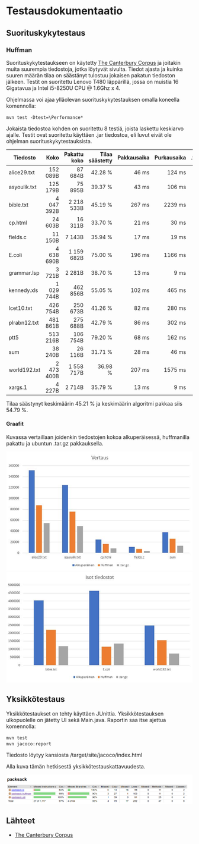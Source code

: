 # Testausdokumentaatio

## Suorituskykytestaus

### Huffman

Suorituskykytestaukseen on käytetty [The Canterbury Corpus](http://corpus.canterbury.ac.nz/descriptions/) ja joitakin muita suurempia tiedostoja, jotka löytyvät sivulta. Tiedot ajasta ja kuinka suuren määrän tilaa on säästänyt tulostuu jokaisen pakatun tiedoston jälkeen. 
Testit on suoritettu Lenovo T480 läppärillä, jossa on muistia 16 Gigatavua ja Intel i5-8250U CPU @ 1.6Ghz x 4.

Ohjelmassa voi ajaa ylläolevan suorituskykytestauksen omalla koneella komennolla:

```
mvn test -Dtest=\Performance*
```

Jokaista tiedostoa kohden on suoritettu 8 testiä, joista laskettu keskiarvo ajalle.
Testit ovat suoritettu käyttäen .jar tiedostoa, eli luvut eivät ole ohjelman suorituskykytestauksista.

| Tiedosto     |       Koko | Pakattu koko | Tilaa säästetty| Pakkausaika | Purkausaika | .tar.gz |
| -----------  | ---------: | -----------: | ------------:| ----------: | --------: | --------:|
| alice29.txt  |   152 089B |     87 684B  |      42.28 % |      46 ms  |    124 ms |  54 656B |
| asyoulik.txt |   125 179B |     75 895B  |      39.37 % |      43 ms  |    106 ms |  49 150B |
| bible.txt    | 4 047 392B |  2 218 533B  |      45.19 % |     267 ms  |   2239 ms |1 192 150B|
| cp.html      |    24 603B |     16 311B  |      33.70 % |      21 ms  |     30 ms |   8 161B |
| fields.c     |    11 150B |      7 143B  |      35.94 % |      17 ms  |     19 ms |   3 301B |
| E.coli       | 4 638 690B |  1 159 682B  |      75.00 % |     196 ms  |   1166 ms |1 342 310B|
| grammar.lsp  |     3 721B |      2 281B  |      38.70 % |      13 ms  |      9 ms |   1 406B |
| kennedy.xls  | 1 029 744B |    462 856B  |      55.05 % |     102 ms  |    465 ms | 204 288B |
| lcet10.txt   |   426 754B |    250 673B  |      41.26 % |      82 ms  |    280 ms | 145 126B |
| plrabn12.txt |   481 861B |    275 688B  |      42.79 % |      86 ms  |    302 ms | 195 510B |
| ptt5         |   513 216B |    106 754B  |      79.20 % |      68 ms  |    162 ms |  56 705B |
| sum          |    38 240B |     26 116B  |      31.71 % |      28 ms  |     46 ms |  13 173B |
| world192.txt | 2 473 400B |  1 558 717B  |      36.98 % |     207 ms  |   1575 ms | 725 166B |
| xargs.1      |     4 227B |      2 714B  |      35.79 % |      13 ms  |      9 ms |   1 927B |

Tilaa säästynyt keskimäärin 45.21 % ja keskimäärin algoritmi pakkaa siis 54.79 %.

#### Graafit

Kuvassa vertaillaan joidenkin tiedostojen kokoa alkuperäisessä, huffmanilla pakattu ja ubuntun .tar.gz pakkauksella.

<img src="https://raw.githubusercontent.com/sebazai/packsack/master/documentation/kuvat/vertaus.JPG" />

<img src="https://raw.githubusercontent.com/sebazai/packsack/master/documentation/kuvat/isotvertaus.JPG" />

## Yksikkötestaus

Yksikkötestaukset on tehty käyttäen JUnittia. Yksikkötestauksen ulkopuolelle on jätetty UI sekä Main.java. Raportin saa itse ajettua komennolla: 
```
mvn test
mvn jacoco:report
```

Tiedosto löytyy kansiosta /target/site/jacoco/index.html

Alla kuva tämän hetkisestä yksikkötestauskattavuudesta.

<img src="https://raw.githubusercontent.com/sebazai/packsack/master/documentation/kuvat/jacoco.png" />

## Lähteet

* [The Canterbury Corpus](https://corpus.canterbury.ac.nz/descriptions/)
